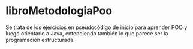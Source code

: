 # libroMetodologiaPoo
Se trata de los ejercicios en pseudocódigo de inicio para aprender POO y luego orientarlo a Java, entendiendo también lo que parece ser la programación estructurada.
